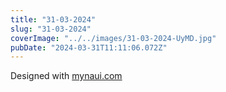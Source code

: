 ```yaml
---
title: "31-03-2024"
slug: "31-03-2024"
coverImage: "../../images/31-03-2024-UyMD.jpg"
pubDate: "2024-03-31T11:11:06.072Z"
---
```


Designed with [mynaui.com](http://mynaui.com)
